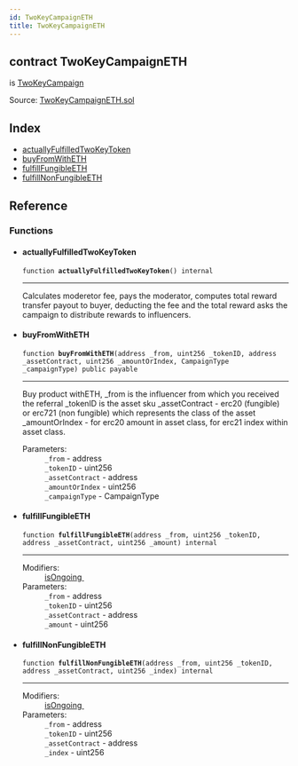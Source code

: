 ```yaml
---
id: TwoKeyCampaignETH
title: TwoKeyCampaignETH
---
```


<div class="contract-doc"><div class="contract"><h2 class="contract-header"><span class="contract-kind">contract</span> TwoKeyCampaignETH</h2><p class="base-contracts"><span>is</span> <a href="TwoKeyCampaign.html">TwoKeyCampaign</a></p><div class="source">Source: <a href="git+https://github.com/2keynet/web3-alpha/blob/v0.0.1/contracts/TwoKeyCampaignETH.sol" target="_blank">TwoKeyCampaignETH.sol</a></div></div><div class="index"><h2>Index</h2><ul><li><a href="TwoKeyCampaignETH.html#actuallyFulfilledTwoKeyToken">actuallyFulfilledTwoKeyToken</a></li><li><a href="TwoKeyCampaignETH.html#buyFromWithETH">buyFromWithETH</a></li><li><a href="TwoKeyCampaignETH.html#fulfillFungibleETH">fulfillFungibleETH</a></li><li><a href="TwoKeyCampaignETH.html#fulfillNonFungibleETH">fulfillNonFungibleETH</a></li></ul></div><div class="reference"><h2>Reference</h2><div class="functions"><h3>Functions</h3><ul><li><div class="item function"><span id="actuallyFulfilledTwoKeyToken" class="anchor-marker"></span><h4 class="name">actuallyFulfilledTwoKeyToken</h4><div class="body"><code class="signature">function <strong>actuallyFulfilledTwoKeyToken</strong><span>() </span><span>internal </span></code><hr/><div class="description"><p>Calculates moderetor fee, pays the moderator, computes total reward transfer payout to buyer, deducting the fee and the total reward asks the campaign to distribute rewards to influencers.</p></div></div></div></li><li><div class="item function"><span id="buyFromWithETH" class="anchor-marker"></span><h4 class="name">buyFromWithETH</h4><div class="body"><code class="signature">function <strong>buyFromWithETH</strong><span>(address _from, uint256 _tokenID, address _assetContract, uint256 _amountOrIndex, CampaignType _campaignType) </span><span>public </span><span>payable </span></code><hr/><div class="description"><p>Buy product withETH, _from is the influencer from which you received the referral _tokenID is the asset sku _assetContract - erc20 (fungible) or erc721 (non fungible) which represents the class of the asset _amountOrIndex - for erc20 amount in asset class, for erc21 index within asset class.</p></div><dl><dt><span class="label-parameters">Parameters:</span></dt><dd><div><code>_from</code> - address</div><div><code>_tokenID</code> - uint256</div><div><code>_assetContract</code> - address</div><div><code>_amountOrIndex</code> - uint256</div><div><code>_campaignType</code> - CampaignType</div></dd></dl></div></div></li><li><div class="item function"><span id="fulfillFungibleETH" class="anchor-marker"></span><h4 class="name">fulfillFungibleETH</h4><div class="body"><code class="signature">function <strong>fulfillFungibleETH</strong><span>(address _from, uint256 _tokenID, address _assetContract, uint256 _amount) </span><span>internal </span></code><hr/><dl><dt><span class="label-modifiers">Modifiers:</span></dt><dd><a href="ComposableAssetFactory.html#isOngoing">isOngoing </a></dd><dt><span class="label-parameters">Parameters:</span></dt><dd><div><code>_from</code> - address</div><div><code>_tokenID</code> - uint256</div><div><code>_assetContract</code> - address</div><div><code>_amount</code> - uint256</div></dd></dl></div></div></li><li><div class="item function"><span id="fulfillNonFungibleETH" class="anchor-marker"></span><h4 class="name">fulfillNonFungibleETH</h4><div class="body"><code class="signature">function <strong>fulfillNonFungibleETH</strong><span>(address _from, uint256 _tokenID, address _assetContract, uint256 _index) </span><span>internal </span></code><hr/><dl><dt><span class="label-modifiers">Modifiers:</span></dt><dd><a href="ComposableAssetFactory.html#isOngoing">isOngoing </a></dd><dt><span class="label-parameters">Parameters:</span></dt><dd><div><code>_from</code> - address</div><div><code>_tokenID</code> - uint256</div><div><code>_assetContract</code> - address</div><div><code>_index</code> - uint256</div></dd></dl></div></div></li></ul></div></div></div>
